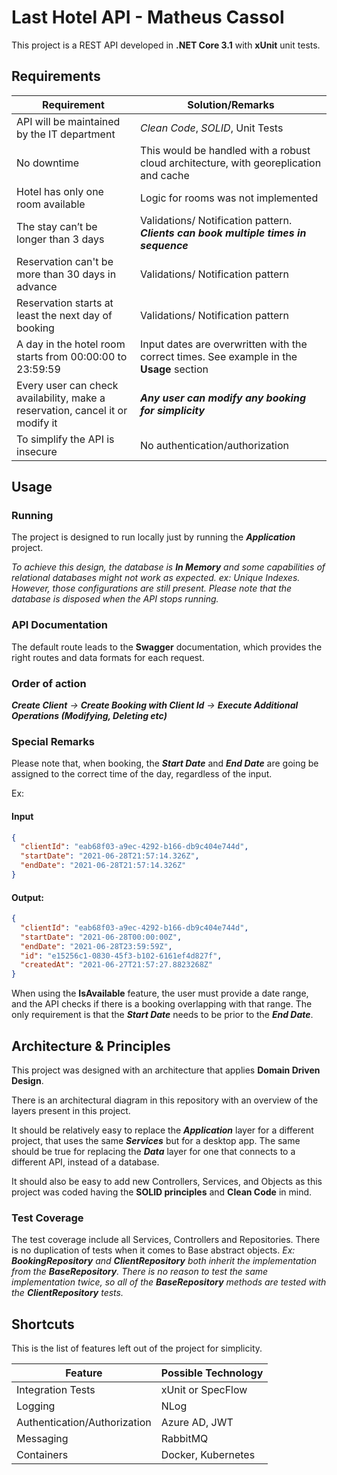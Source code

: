 # Last Hotel API - Matheus Cassol

This project is a REST API developed in **.NET Core 3.1** with **xUnit** unit tests.

## Requirements
Requirement                                                                   | Solution/Remarks
-------------                                                                 | -------------
API will be maintained by the IT department                                   | *Clean Code*, *SOLID*, Unit Tests
No downtime                                                                   | This would be handled with a robust cloud architecture, with georeplication and cache 
Hotel has only one room available                                             | Logic for rooms was not implemented
The stay can’t be longer than 3 days                                          | Validations/ Notification pattern. ***Clients can book multiple times in sequence*** 
Reservation can't be more than 30 days in advance                             | Validations/ Notification pattern
Reservation starts at least the next day of booking                           | Validations/ Notification pattern
A day in the hotel room starts from 00:00:00 to 23:59:59                      | Input dates are overwritten with the correct times. See example in the **Usage** section 
Every user can check availability, make a reservation, cancel it or modify it | ***Any user can modify any booking for simplicity***
To simplify the API is insecure                                               | No authentication/authorization

## Usage
### Running
The project is designed to run locally just by running the ***Application*** project.

*To achieve this design, the database is **In Memory** and some capabilities of relational databases might not work as expected. ex: Unique Indexes. However, those configurations are still present. Please note that the database is disposed when the API stops running.*

### API Documentation
The default route leads to the **Swagger** documentation, which provides the right routes and data formats for each request.

### Order of action 
***Create Client** -> **Create Booking with Client Id** ->
**Execute Additional Operations (Modifying, Deleting etc)***

### Special Remarks

Please note that, when booking, the ***Start Date*** and ***End Date*** are going be assigned to the correct time of the day, regardless of the input. 

Ex:
 
#### Input 

```json
{
  "clientId": "eab68f03-a9ec-4292-b166-db9c404e744d",
  "startDate": "2021-06-28T21:57:14.326Z",
  "endDate": "2021-06-28T21:57:14.326Z"
}
```
#### Output:

```json
{
  "clientId": "eab68f03-a9ec-4292-b166-db9c404e744d",
  "startDate": "2021-06-28T00:00:00Z",
  "endDate": "2021-06-28T23:59:59Z",
  "id": "e15256c1-0830-45f3-b102-6161ef4d827f",
  "createdAt": "2021-06-27T21:57:27.8823268Z"
}
```
When using the **IsAvailable** feature, the user must provide a date range, and the API checks if there is a booking overlapping with that range. The only requirement is that the ***Start Date*** needs to be prior to the ***End Date***.

## Architecture & Principles
This project was designed with an architecture that applies **Domain Driven Design**.

There is an architectural diagram in this repository with an overview of the layers present in this project.

It should be relatively easy to replace the ***Application*** layer for a different project, that uses the same ***Services*** but for a desktop app. The same should be true for replacing the ***Data*** layer for one that connects to a different API, instead of a database.

It should also be easy to add new Controllers, Services, and Objects as this project was coded having the **SOLID principles** and **Clean Code** in mind.

### Test Coverage
The test coverage include all Services, Controllers and Repositories. There is no duplication of tests when it comes to Base abstract objects. *Ex: **BookingRepository** and **ClientRepository** both inherit the implementation from the **BaseRepository**. There is no reason to test the same implementation twice, so all of the **BaseRepository** methods are tested with the **ClientRepository** tests.*

## Shortcuts
This is the list of features left out of the project for simplicity. 

Feature                          | Possible Technology
-------------                    | -------------
Integration Tests                | xUnit or SpecFlow
Logging                          | NLog
Authentication/Authorization     | Azure AD, JWT
Messaging                        | RabbitMQ
Containers                       | Docker, Kubernetes
